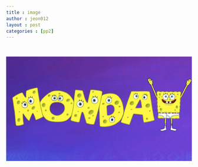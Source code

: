 ```yaml
---
title : image
author : jeon012
layout : post
categories : [pp2]
---
```

<img src="{{ 'assets/images/pic03.jpg' | relative_url }}" alt="" />
<p><img src="maxresdefault.jpg" alt=""></p>
